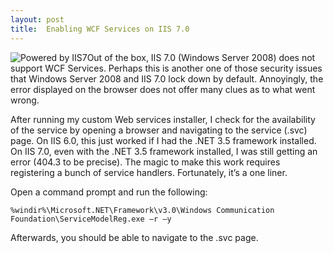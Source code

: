 ```yaml
---
layout: post
title:  Enabling WCF Services on IIS 7.0
---
```

![Powered by IIS7](http://www.iis.net/themes/iis/images/powered-by-iis7-1of2.png)Out of the box, IIS 7.0 (Windows Server 2008) does not support WCF Services. Perhaps this is another one of those security issues that Windows Server 2008 and IIS 7.0 lock down by default. Annoyingly, the error displayed on the browser does not offer many clues as to what went wrong.

After running my custom Web services installer, I check for the availability of the service by opening a browser and navigating to the service (.svc) page. On IIS 6.0, this just worked if I had the .NET 3.5 framework installed. On IIS 7.0, even with the .NET 3.5 framework installed, I was still getting an error (404.3 to be precise). The magic to make this work requires registering a bunch of service handlers. Fortunately, it’s a one liner.

Open a command prompt and run the following:
    
    %windir%\Microsoft.NET\Framework\v3.0\Windows Communication Foundation\ServiceModelReg.exe –r –y

Afterwards, you should be able to navigate to the .svc page.
